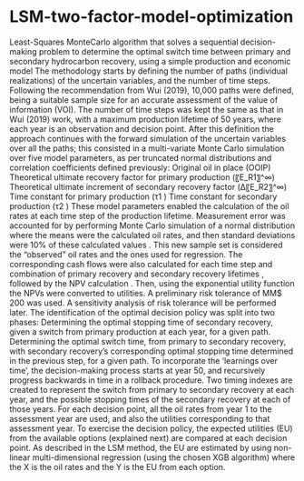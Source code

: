 # LSM-two-factor-model-optimization
Least-Squares MonteCarlo algorithm that solves a sequential decision-making problem to determine the optimal switch time between primary and secondary hydrocarbon recovery, using a simple production and economic model
The methodology starts by defining the number of paths (individual realizations) of the uncertain variables, and the number of time steps. Following the recommendation from Wui (2019), 10,000 paths were defined, being a suitable sample size for an accurate assessment of the value of information (VOI). The number of time steps was kept the same as that in Wui (2019) work, with a maximum production lifetime of 50 years, where each year is an observation and decision point. After this definition  the approach continues with the forward simulation of the uncertain variables over all the paths; this consisted in a multi-variate Monte Carlo simulation over five model parameters, as per truncated normal distributions and correlation coefficients defined previously:
Original oil in place (OOIP)
Theoretical ultimate recovery factor for primary production (〖E_R1〗^∞)
Theoretical ultimate increment of secondary recovery factor (Δ〖E_R2〗^∞)
Time constant for primary production (τ1 )
Time constant for secondary production (τ2 )
These model parameters enabled the calculation of the oil rates at each time step of the production lifetime. Measurement error was accounted for by performing Monte Carlo simulation of a normal distribution where the means were the calculated oil rates, and then standard deviations were 10% of these calculated values . This new sample set is considered the “observed” oil rates and the ones used for regression.
The corresponding cash flows were also calculated for each time step and combination of primary recovery and secondary recovery lifetimes , followed by the NPV calculation . Then, using the exponential utility function the NPVs were converted to utilities. A preliminary risk tolerance of MM$ 200 was used. A sensitivity analysis of risk tolerance will be performed later.
The identification of the optimal decision policy was split into two phases:
	Determining the optimal stopping time of secondary recovery, given a switch from primary production at each year, for a given path.
	Determining the optimal switch time, from primary to secondary recovery, with secondary recovery’s corresponding optimal stopping time determined in the previous step, for a given path.
To incorporate the ‘learnings over time’, the decision-making process starts at year 50, and recursively progress backwards in time in a rollback procedure. Two timing indexes are created to represent the switch from primary to secondary recovery at each year, and the possible stopping times of the secondary recovery at each of those years. For each decision point, all the oil rates from year 1 to the assessment year are used, and also the utilities corresponding to that assessment year. To exercise the decision policy, the expected utilities (EU) from the available options (explained next) are compared at each decision point. As described in the LSM method, the EU are estimated by using non-linear multi-dimensional regression (using the chosen XGB algorithm) where the X is the oil rates and the Y is the EU from each option. 
